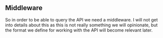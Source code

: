## Middleware

So in order to be able to query the API we need a middleware. I will not get into details about this as this is not really something we will opinionate, but the format we define for working with the API will become relevant later.
